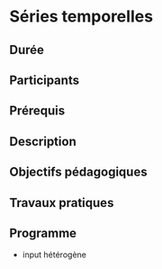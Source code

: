 # Séries temporelles

## Durée

## Participants

## Prérequis

## Description

## Objectifs pédagogiques

## Travaux pratiques

## Programme

- input hétérogène
